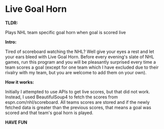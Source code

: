 # Live Goal Horn

**TLDR:**

Plays NHL team specific goal horn when goal is scored live

**Intro:**

Tired of scoreboard watching the NHL? Well give your eyes a rest and let your ears bleed with Live Goal Horn. Before every evening's slate of NHL games, run this program and you will be pleasantly surprised every time a team scores a goal (except for one team which I have excluded due to their rivalry with my team, but you are welcome to add them on your own).

**How it works:**

Initially I attempted to use APIs to get live scores, but that did not work. Instead, I used BeautifulSoup4 to fetch the scores from espn.com/nhl/scoreboard. All teams scores are stored and if the newly fetched data is greater than the previous scores, that means a goal was scored and that team's goal horn is played.

**HAVE FUN**

